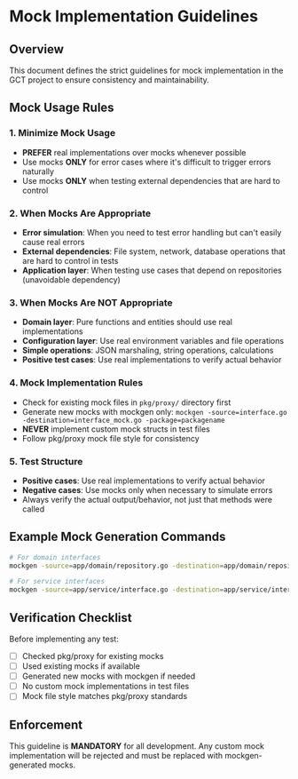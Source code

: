 # Mock Implementation Guidelines

## Overview
This document defines the strict guidelines for mock implementation in the GCT project to ensure consistency and maintainability.

## Mock Usage Rules

### 1. Minimize Mock Usage
- **PREFER** real implementations over mocks whenever possible
- Use mocks **ONLY** for error cases where it's difficult to trigger errors naturally
- Use mocks **ONLY** when testing external dependencies that are hard to control

### 2. When Mocks Are Appropriate
- **Error simulation**: When you need to test error handling but can't easily cause real errors
- **External dependencies**: File system, network, database operations that are hard to control in tests
- **Application layer**: When testing use cases that depend on repositories (unavoidable dependency)

### 3. When Mocks Are NOT Appropriate
- **Domain layer**: Pure functions and entities should use real implementations
- **Configuration layer**: Use real environment variables and file operations
- **Simple operations**: JSON marshaling, string operations, calculations
- **Positive test cases**: Use real implementations to verify actual behavior

### 4. Mock Implementation Rules
- Check for existing mock files in `pkg/proxy/` directory first
- Generate new mocks with mockgen only: `mockgen -source=interface.go -destination=interface_mock.go -package=packagename`
- **NEVER** implement custom mock structs in test files
- Follow pkg/proxy mock file style for consistency

### 5. Test Structure
- **Positive cases**: Use real implementations to verify actual behavior
- **Negative cases**: Use mocks only when necessary to simulate errors
- Always verify the actual output/behavior, not just that methods were called

## Example Mock Generation Commands

```bash
# For domain interfaces
mockgen -source=app/domain/repository.go -destination=app/domain/repository_mock.go -package=domain

# For service interfaces  
mockgen -source=app/service/interface.go -destination=app/service/interface_mock.go -package=service
```

## Verification Checklist

Before implementing any test:
- [ ] Checked pkg/proxy for existing mocks
- [ ] Used existing mocks if available
- [ ] Generated new mocks with mockgen if needed
- [ ] No custom mock implementations in test files
- [ ] Mock file style matches pkg/proxy standards

## Enforcement
This guideline is **MANDATORY** for all development. Any custom mock implementation will be rejected and must be replaced with mockgen-generated mocks.